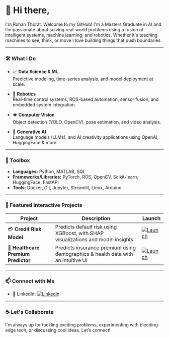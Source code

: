 
# 👋 Hi there,
<!--
### 🤖 Robotics | 📊 Data Science | 👁️‍🗨️ Computer Vision | 🧠 Generative AI
-->
I'm Rohan Thorat. Welcome to my GitHub! I'm a Masters Graduate in AI and I’m passionate about solving real-world problems using a fusion of intelligent systems, machine learning, and robotics. Whether it's teaching machines to see, think, or move I love building things that push boundaries.

---

### 🛠️ What I Do

- 📈 **Data Science & ML**  
  Predictive modeling,  time-series analysis, and model deployment at scale.

- 🤖 **Robotics**  
  Real-time control systems, ROS-based automation, sensor fusion, and embedded system integration.

- 👁️ **Computer Vision**  
  Object detection (YOLO, OpenCV), pose estimation, and video analysis.

- 🧠 **Generative AI**  
  Language models (LLMs), and AI creativity applications using OpenAI, HuggingFace & more.

---

### 🧰 Toolbox

- **Languages:** Python,  MATLAB, SQL  
- **Frameworks/Libraries:** PyTorch,  ROS, OpenCV, Scikit-learn, HuggingFace, FastAPI  
- **Tools:** Docker, Git, Jupyter, Streamlit, Linux, Arduino 


---
### 🚀 Featured Interactive Projects

| Project | Description | Launch |
|--------|-------------|--------|
| 💳 **Credit Risk Model** | Predicts default risk using XGBoost, with SHAP visualizations and model insights | [![Launch](https://img.shields.io/badge/Open-Dashboard-green?style=flat&logo=streamlit)](https://mlprojcreditriskmodel.streamlit.app) |  
| 🏥 **Healthcare Premium Predictor** | Predicts insurance premium using demographics & health data with an intuitive UI | [![Launch](https://img.shields.io/badge/Open-Dashboard-green?style=flat&logo=streamlit)](https://mlhealthcare-premium-prediction.streamlit.app) |

---

### 📫 Connect with Me

- 🔗 LinkedIn: 
[![LinkedIn](https://img.shields.io/badge/LinkedIn-View_Profile-blue?style=for-the-badge&logo=linkedin)](https://www.linkedin.com/in/rohan-thorat-/)

---

### ☕ Let's Collaborate

I'm always up for tackling exciting problems, experimenting with bleeding-edge tech, or discussing cool ideas. Let’s connect!
<!--
### 📊 GitHub Stats

![GitHub Stats](https://github-readme-stats.vercel.app/api?username=Rohan0497&show_icons=true&theme=default&hide=contribs&count_private=true)
-->

<!--
**Rohan0497/rohan0497** is a ✨ _special_ ✨ repository because its `README.md` (this file) appears on your GitHub profile.

Here are some ideas to get you started:

- 🔭 I’m currently working on ...
- 🌱 I’m currently learning ...
- 👯 I’m looking to collaborate on ...
- 🤔 I’m looking for help with ...
- 💬 Ask me about ...
- 📫 How to reach me: ...
- 😄 Pronouns: ...
- ⚡ Fun fact: ...
-->
